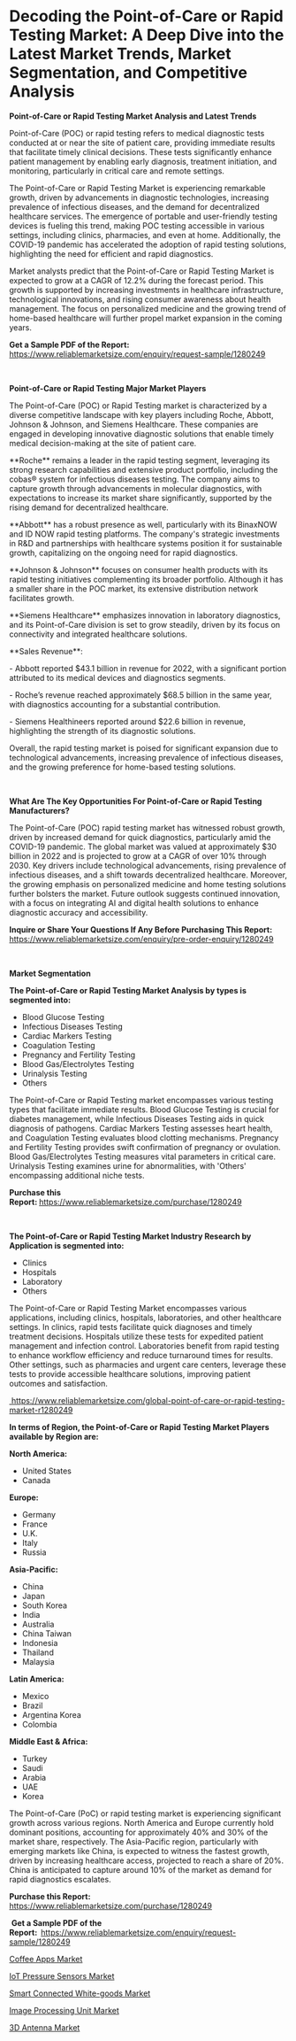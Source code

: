 <p><h1>Decoding the Point-of-Care or Rapid Testing Market: A Deep Dive into the Latest Market Trends, Market Segmentation, and Competitive Analysis</h1></p><p><strong>Point-of-Care or Rapid Testing Market Analysis and Latest Trends</strong></p>
<p><p>Point-of-Care (POC) or rapid testing refers to medical diagnostic tests conducted at or near the site of patient care, providing immediate results that facilitate timely clinical decisions. These tests significantly enhance patient management by enabling early diagnosis, treatment initiation, and monitoring, particularly in critical care and remote settings.</p><p>The Point-of-Care or Rapid Testing Market is experiencing remarkable growth, driven by advancements in diagnostic technologies, increasing prevalence of infectious diseases, and the demand for decentralized healthcare services. The emergence of portable and user-friendly testing devices is fueling this trend, making POC testing accessible in various settings, including clinics, pharmacies, and even at home. Additionally, the COVID-19 pandemic has accelerated the adoption of rapid testing solutions, highlighting the need for efficient and rapid diagnostics.</p><p>Market analysts predict that the Point-of-Care or Rapid Testing Market is expected to grow at a CAGR of 12.2% during the forecast period. This growth is supported by increasing investments in healthcare infrastructure, technological innovations, and rising consumer awareness about health management. The focus on personalized medicine and the growing trend of home-based healthcare will further propel market expansion in the coming years.</p></p>
<p><strong>Get a Sample PDF of the Report:&nbsp;</strong> <a href="https://www.reliablemarketsize.com/enquiry/request-sample/1280249?utm_campaign=1262&utm_medium=2&utm_source=Github&utm_content=ia&utm_term=29092024&utm_id=point-of-care-or-rapid-testing">https://www.reliablemarketsize.com/enquiry/request-sample/1280249</a></p>
<p>&nbsp;</p>
<p><strong>Point-of-Care or Rapid Testing Major Market Players</strong></p>
<p><p>The Point-of-Care (POC) or Rapid Testing market is characterized by a diverse competitive landscape with key players including Roche, Abbott, Johnson & Johnson, and Siemens Healthcare. These companies are engaged in developing innovative diagnostic solutions that enable timely medical decision-making at the site of patient care. </p><p>**Roche** remains a leader in the rapid testing segment, leveraging its strong research capabilities and extensive product portfolio, including the cobas® system for infectious diseases testing. The company aims to capture growth through advancements in molecular diagnostics, with expectations to increase its market share significantly, supported by the rising demand for decentralized healthcare.</p><p>**Abbott** has a robust presence as well, particularly with its BinaxNOW and ID NOW rapid testing platforms. The company's strategic investments in R&D and partnerships with healthcare systems position it for sustainable growth, capitalizing on the ongoing need for rapid diagnostics.</p><p>**Johnson & Johnson** focuses on consumer health products with its rapid testing initiatives complementing its broader portfolio. Although it has a smaller share in the POC market, its extensive distribution network facilitates growth.</p><p>**Siemens Healthcare** emphasizes innovation in laboratory diagnostics, and its Point-of-Care division is set to grow steadily, driven by its focus on connectivity and integrated healthcare solutions.</p><p>**Sales Revenue**: </p><p>- Abbott reported $43.1 billion in revenue for 2022, with a significant portion attributed to its medical devices and diagnostics segments. </p><p>- Roche’s revenue reached approximately $68.5 billion in the same year, with diagnostics accounting for a substantial contribution.</p><p>- Siemens Healthineers reported around $22.6 billion in revenue, highlighting the strength of its diagnostic solutions.</p><p>Overall, the rapid testing market is poised for significant expansion due to technological advancements, increasing prevalence of infectious diseases, and the growing preference for home-based testing solutions.</p></p>
<p>&nbsp;</p>
<p><strong>What Are The Key Opportunities For Point-of-Care or Rapid Testing Manufacturers?</strong></p>
<p><p>The Point-of-Care (POC) rapid testing market has witnessed robust growth, driven by increased demand for quick diagnostics, particularly amid the COVID-19 pandemic. The global market was valued at approximately $30 billion in 2022 and is projected to grow at a CAGR of over 10% through 2030. Key drivers include technological advancements, rising prevalence of infectious diseases, and a shift towards decentralized healthcare. Moreover, the growing emphasis on personalized medicine and home testing solutions further bolsters the market. Future outlook suggests continued innovation, with a focus on integrating AI and digital health solutions to enhance diagnostic accuracy and accessibility.</p></p>
<p><strong>Inquire or Share Your Questions If Any Before Purchasing This Report:</strong> <a href="https://www.reliablemarketsize.com/enquiry/pre-order-enquiry/1280249?utm_campaign=1262&utm_medium=2&utm_source=Github&utm_content=ia&utm_term=29092024&utm_id=point-of-care-or-rapid-testing">https://www.reliablemarketsize.com/enquiry/pre-order-enquiry/1280249</a></p>
<p>&nbsp;</p>
<p><strong>Market Segmentation</strong></p>
<p><strong>The Point-of-Care or Rapid Testing Market Analysis by types is segmented into:</strong></p>
<p><ul><li>Blood Glucose Testing</li><li>Infectious Diseases Testing</li><li>Cardiac Markers Testing</li><li>Coagulation Testing</li><li>Pregnancy and Fertility Testing</li><li>Blood Gas/Electrolytes Testing</li><li>Urinalysis Testing</li><li>Others</li></ul></p>
<p><p>The Point-of-Care or Rapid Testing market encompasses various testing types that facilitate immediate results. Blood Glucose Testing is crucial for diabetes management, while Infectious Diseases Testing aids in quick diagnosis of pathogens. Cardiac Markers Testing assesses heart health, and Coagulation Testing evaluates blood clotting mechanisms. Pregnancy and Fertility Testing provides swift confirmation of pregnancy or ovulation. Blood Gas/Electrolytes Testing measures vital parameters in critical care. Urinalysis Testing examines urine for abnormalities, with 'Others' encompassing additional niche tests.</p></p>
<p><strong>Purchase this Report:&nbsp;</strong><a href="https://www.reliablemarketsize.com/purchase/1280249?utm_campaign=1262&utm_medium=2&utm_source=Github&utm_content=ia&utm_term=29092024&utm_id=point-of-care-or-rapid-testing">https://www.reliablemarketsize.com/purchase/1280249</a></p>
<p>&nbsp;</p>
<p><strong>The Point-of-Care or Rapid Testing Market Industry Research by Application is segmented into:</strong></p>
<p><ul><li>Clinics</li><li>Hospitals</li><li>Laboratory</li><li>Others</li></ul></p>
<p><p>The Point-of-Care or Rapid Testing Market encompasses various applications, including clinics, hospitals, laboratories, and other healthcare settings. In clinics, rapid tests facilitate quick diagnoses and timely treatment decisions. Hospitals utilize these tests for expedited patient management and infection control. Laboratories benefit from rapid testing to enhance workflow efficiency and reduce turnaround times for results. Other settings, such as pharmacies and urgent care centers, leverage these tests to provide accessible healthcare solutions, improving patient outcomes and satisfaction.</p></p>
<p><a href="https://www.reliablemarketsize.com/global-point-of-care-or-rapid-testing-market-r1280249?utm_campaign=1262&utm_medium=2&utm_source=Github&utm_content=ia&utm_term=29092024&utm_id=point-of-care-or-rapid-testing">&nbsp;https://www.reliablemarketsize.com/global-point-of-care-or-rapid-testing-market-r1280249</a></p>
<p><strong>In terms of Region, the Point-of-Care or Rapid Testing Market Players available by Region are:</strong></p>
<p>
    <p> <strong> North America: </strong>
        <ul>
            <li>United States</li>
            <li>Canada</li>
        </ul>
        </p> 
    <p> <strong> Europe: </strong>
        <ul>
            <li>Germany</li>
            <li>France</li>
            <li>U.K.</li>
            <li>Italy</li>
            <li>Russia</li>
        </ul>
        </p> 
    <p> <strong> Asia-Pacific: </strong>
        <ul>
            <li>China</li>
            <li>Japan</li>
            <li>South Korea</li>
            <li>India</li>
            <li>Australia</li>
            <li>China Taiwan</li>
            <li>Indonesia</li>
            <li>Thailand</li>
            <li>Malaysia</li>
        </ul>
        </p> 
    <p> <strong> Latin America: </strong>
        <ul>
            <li>Mexico</li>
            <li>Brazil</li>
            <li>Argentina Korea</li>
            <li>Colombia</li>
        </ul>
        </p> 
    <p> <strong> Middle East & Africa: </strong>
        <ul>
            <li>Turkey</li>
            <li>Saudi</li>
            <li>Arabia</li>
            <li>UAE</li>
            <li>Korea</li>
        </ul>
    </p>
    </p>
<p><p>The Point-of-Care (PoC) or rapid testing market is experiencing significant growth across various regions. North America and Europe currently hold dominant positions, accounting for approximately 40% and 30% of the market share, respectively. The Asia-Pacific region, particularly with emerging markets like China, is expected to witness the fastest growth, driven by increasing healthcare access, projected to reach a share of 20%. China is anticipated to capture around 10% of the market as demand for rapid diagnostics escalates.</p></p>
<p><strong>Purchase this Report: </strong><a href="https://www.reliablemarketsize.com/purchase/1280249?utm_campaign=1262&utm_medium=2&utm_source=Github&utm_content=ia&utm_term=29092024&utm_id=point-of-care-or-rapid-testing">https://www.reliablemarketsize.com/purchase/1280249</a></p>
<p>&nbsp;<strong>Get a Sample PDF of the Report:&nbsp;&nbsp;</strong><a href="https://www.reliablemarketsize.com/enquiry/request-sample/1280249?utm_campaign=1262&utm_medium=2&utm_source=Github&utm_content=ia&utm_term=29092024&utm_id=point-of-care-or-rapid-testing">https://www.reliablemarketsize.com/enquiry/request-sample/1280249</a></p>
<p><strong></strong></p>
<p><p><a href="https://www.linkedin.com/pulse/coffee-apps-market-global-insights-regional-analysis-2024--tksuf?utm_campaign=1262&utm_medium=2&utm_source=Github&utm_content=ia&utm_term=29092024&utm_id=point-of-care-or-rapid-testing">Coffee Apps Market</a></p><p><a href="https://www.linkedin.com/pulse/market-trends-global-iot-pressure-sensors-forecast-analysis-aoele?utm_campaign=1262&utm_medium=2&utm_source=Github&utm_content=ia&utm_term=29092024&utm_id=point-of-care-or-rapid-testing">IoT Pressure Sensors Market</a></p><p><a href="https://github.com/sofayahoo2023/Market-Research-Report-List-6/blob/main/smart-connected-white-goods-market.md?utm_campaign=1262&utm_medium=2&utm_source=Github&utm_content=ia&utm_term=29092024&utm_id=point-of-care-or-rapid-testing">Smart Connected White-goods Market</a></p><p><a href="https://issuu.com/reportprime-2/docs/image-processing-unit-market-size-2_14d3b94db9bd2d?utm_campaign=1262&utm_medium=2&utm_source=Github&utm_content=ia&utm_term=29092024&utm_id=point-of-care-or-rapid-testing">Image Processing Unit Market</a></p><p><a href="https://issuu.com/reportprime-2/docs/3d-antenna-market-size-2030.pptx_f0277bd5b98725?utm_campaign=1262&utm_medium=2&utm_source=Github&utm_content=ia&utm_term=29092024&utm_id=point-of-care-or-rapid-testing">3D Antenna Market</a></p></p>